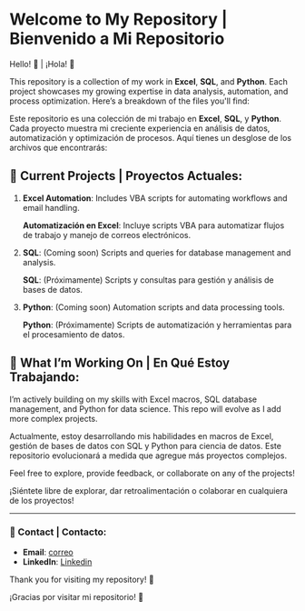 # Welcome to My Repository | Bienvenido a Mi Repositorio

Hello! 👋 | ¡Hola! 👋

This repository is a collection of my work in **Excel**, **SQL**, and **Python**. Each project showcases my growing expertise in data analysis, automation, and process optimization. Here’s a breakdown of the files you'll find:

Este repositorio es una colección de mi trabajo en **Excel**, **SQL**, y **Python**. Cada proyecto muestra mi creciente experiencia en análisis de datos, automatización y optimización de procesos. Aquí tienes un desglose de los archivos que encontrarás:

## 📂 Current Projects | Proyectos Actuales:

1. **Excel Automation**: Includes VBA scripts for automating workflows and email handling.
   
   **Automatización en Excel**: Incluye scripts VBA para automatizar flujos de trabajo y manejo de correos electrónicos.

2. **SQL**: (Coming soon) Scripts and queries for database management and analysis.
   
   **SQL**: (Próximamente) Scripts y consultas para gestión y análisis de bases de datos.

3. **Python**: (Coming soon) Automation scripts and data processing tools.
   
   **Python**: (Próximamente) Scripts de automatización y herramientas para el procesamiento de datos.

## 🌟 What I’m Working On | En Qué Estoy Trabajando:

I’m actively building on my skills with Excel macros, SQL database management, and Python for data science. This repo will evolve as I add more complex projects.

Actualmente, estoy desarrollando mis habilidades en macros de Excel, gestión de bases de datos con SQL y Python para ciencia de datos. Este repositorio evolucionará a medida que agregue más proyectos complejos.

Feel free to explore, provide feedback, or collaborate on any of the projects!

¡Siéntete libre de explorar, dar retroalimentación o colaborar en cualquiera de los proyectos!

---

### 📧 Contact | Contacto:

- **Email**: [correo](rchamorrom204@gmail.com)
- **LinkedIn**: [Linkedin](https://www.linkedin.com/in/rogerchamorro/)

Thank you for visiting my repository! 🙌

¡Gracias por visitar mi repositorio! 🙌
